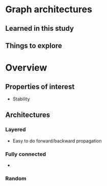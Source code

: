 # Graph architectures

## Learned in this study

## Things to explore

# Overview

## Properties of interest
* Stability

## Architectures
### Layered
* Easy to do forward/backward propagation

### Fully connected
*  

### Random